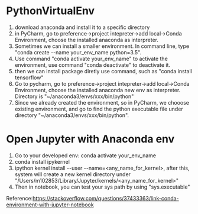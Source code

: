 # PythonVirtualEnv

1. download anaconda and install it to a specific directory
2. in PyCharm, go to preference->project intepreter->add local->Conda Environment, choose the installed anaconda as interpreter.
3. Sometimes we can install a smaller environment. In command line, type "conda create --name your_env_name python=3.5".
4. Use command "conda activate your_env_name" to activate the environment, use command "conda deactivate" to deactivate it.
5. then we can install package diretly use command, such as "conda install tensorflow"
6. Go to pycharm, go to preference->project intepreter->add local->Conda Environment, choose the installed anaconda new env as interpreter. Directory is "~/anaconda3/envs/xxx/bin/python"
7. Since we already created the environment, so in PyCharm, we chooose existing environment, and go to find the python executable file under directory "~/anaconda3/envs/xxx/bin/python".


# Open Jupyter with Anaconda env

1. Go to your developed env: conda activate your_env_name
2. conda install ipykernel
3. ipython kernel install --user --name=<any_name_for_kernel>, after this, system will create a new kernel directory under "/Users/m102853/Library/Jupyter/kernels/<any_name_for_kernel>"
4. Then in notebook, you can test your sys path by using "sys.executable"

Reference:https://stackoverflow.com/questions/37433363/link-conda-environment-with-jupyter-notebook

